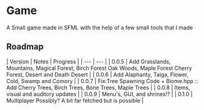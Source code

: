 # Game
A Small game made in SFML with the help of a few small tools that I made


## Roadmap

| Version | Notes                                                                    | Progress |
| ---     | ---                                                                      |
|  0.0.5  | Add Grasslands, Mountains, Magical Forest, Birch Forest Oak Woods, Maple Forest Cherry Forest, Desert and Death Desert                    |
|  0.0.6  | Add Alaphanty, Taiga, Flower, Cold, Swamp and Comory                  |
|  0.0.7  | Fix:Tree Spawning Code + Biome.hpp :: Add Cherry Trees, Birch Trees, Bone Trees, Maple Trees  |
|  0.0.8  | Items, visual and auditory updates                                    |
|  0.0.9  | Menu's, GUI, and shrines!?                                            |
|  0.1.0  | Multiplayer Possibly? A bit far fetched but is possible               |

